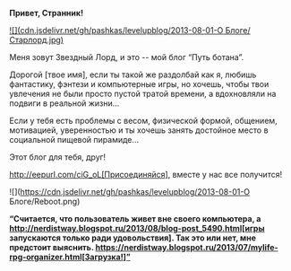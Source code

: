 **Привет, Странник!**

[![](cdn.jsdelivr.net/gh/pashkas/levelupblog/2013-08-01-О Блоге/Старлорд.jpg)](https://nerdistway.blogspot.com/2013/08/blog-post_13.html)

Меня зовут Звездный Лорд, и это -- мой блог “Путь ботана”.

<!--more-->

Дорогой [твое имя], если ты такой же раздолбай как я, любишь фантастику, фэнтези и компьютерные игры, но хочешь, чтобы твои увлечения не были просто пустой тратой времени, а вдохновляли на подвиги в реальной жизни…

Если у тебя есть проблемы с весом, физической формой, общением, мотивацией, уверенностью и ты хочешь занять достойное место в социальной пищевой пирамиде…

Этот блог для тебя, друг!

http://eepurl.com/ciG_oL[Присоединяйся], вместе у нас все получится!

![](https://cdn.jsdelivr.net/gh/pashkas/levelupblog/2013-08-01-О Блоге/Reboot.png)

__“Считается, что пользователь живет вне своего компьютера, а http://nerdistway.blogspot.ru/2013/08/blog-post_5490.html[игры запускаются только ради удовольствия]. Так это или нет, мне предстоит выяснить. https://nerdistway.blogspot.ru/2013/07/mylife-rpg-organizer.html[Загрузка!]”__